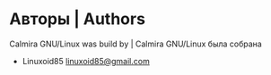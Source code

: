# Авторы | Authors

Calmira GNU/Linux was build by | Calmira GNU/Linux была собрана

* Linuxoid85 <linuxoid85@gmail.com>

